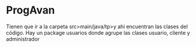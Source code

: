 # ProgAvan

Tienen que ir a la carpeta src>main/java/tp>y ahi encuentran las clases del código. Hay un package usuarios donde agrupe las clases usuario, cliente y administrador
